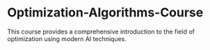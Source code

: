 # Optimization-Algorithms-Course
This course provides a comprehensive introduction to the field of optimization using modern AI techniques.
